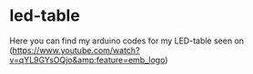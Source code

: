 # led-table
Here you can find my arduino codes for my LED-table seen on (https://www.youtube.com/watch?v=qYL9GYsOQjo&amp;feature=emb_logo)
